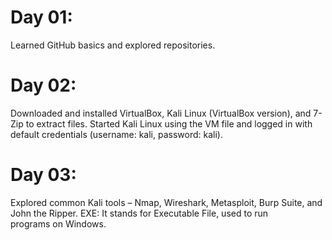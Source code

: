 # Day 01:
Learned GitHub basics and explored repositories.
# Day 02:
Downloaded and installed VirtualBox, Kali Linux (VirtualBox version), and 7-Zip to extract files.
Started Kali Linux using the VM file and logged in with default credentials (username: kali, password: kali).
# Day 03: 
Explored common Kali tools – Nmap, Wireshark, Metasploit, Burp Suite, and John the Ripper.
EXE: It stands for Executable File, used to run programs on Windows.
